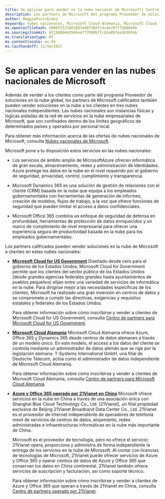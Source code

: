 ```yaml
---
title: Se aplican para vender en la nube nacional de Microsoft| Centro de partners
description: Los partners de Microsoft del programa Proveedor de soluciones en la nube pueden vender a los clientes inscritos en las nubes nacionales compatibles.
author: MaggiePucciEvans
keywords: nubes nacionales, Microsoft Cloud Alemania, Microsoft Cloud for US Government, 21Vianet, Microsoft Cloud China
ms.openlocfilehash: b900715218818d7e007360fcdcde707f7288049e
ms.sourcegitcommit: 6215068443504ee777880bffcb1e85fea3b3bfeb
ms.translationtype: HT
ms.contentlocale: es-ES
ms.lasthandoff: 11/16/2017
---
```

# <a name="apply-to-sell-in-microsoft-national-clouds"></a>Se aplican para vender en las nubes nacionales de Microsoft

Además de vender a los clientes como parte del programa Proveedor de soluciones en la nube global, los partners de Microsoft calificados también pueden vender soluciones en la nube a los clientes en tres nubes nacionales independientes. Las nubes nacionales son instancias físicas y lógicas aisladas de la red de servicios en la nube empresariales de Microsoft, que son confinados dentro de los límites geográficos de determinados países y operados por personal local. 

Para obtener más información acerca de las ofertas de nubes nacionales de Microsoft, consulta [Nubes nacionales de Microsoft](https://www.microsoft.com/trustcenter/cloudservices/nationalcloud).

Microsoft pone a tu disposición estos servicios en las nubes nacionales:

-   Los servicios de ámbito amplio de MicrosoftAzure ofrecen informática de gran escala, almacenamiento, redes y administración de identidades. Azure protege los datos en la nube en el nivel requerido por el gobierno de seguridad, privacidad, control, cumplimiento y transparencia.

-   Microsoft Dynamics 365 es una solución de gestión de relaciones con el cliente (CRM) basada en la nube que equipa a los empleados gubernamentales con herramientas de generación de informes, creación de modelos, flujos de trabajo, a la vez que ofrece funciones de seguridad que pueden limitar el acceso a datos confidenciales.

-   Microsoft Office 365 combina un enfoque de seguridad de defensa en profundidad, herramientas de protección de datos enriquecidos y un marco de cumplimiento de nivel empresarial para ofrecer una experiencia segura de productividad basada en la nube para los empleados gubernamentales.

Los partners calificados pueden vender soluciones en la nube de Microsoft a clientes en estas nubes nacionales:

-   [**Microsoft Cloud for US Government**](https://www.microsoft.com/trustcenter/cloudservices/nationalcloud#Microsoft_Cloud_for_US) Diseñado desde cero para el gobierno de los Estados Unidos, Microsoft Cloud for Government permite que los clientes del sector público de los Estados Unidos (desde grandes agencias federales grandes hasta ayuntamientos de pueblos pequeños) elijan entre una variedad de servicios de informática en la nube. Para dirigirse mejor a las necesidades específicas de los clientes, Microsoft ha realizado una gran inversión en centros de datos y se compromete a cumplir las directivas, exigencias y requisitos estatales y federales de los Estados Unidos. 

    Para obtener información sobre cómo inscribirse y vender a clientes de Microsoft Cloud for US Government, consulta [Centro de partners para Microsoft Cloud for US Government](partner-center-for-microsoft-us-govt-cloud.md).

-   [**Microsoft Cloud Alemania**](https://www.microsoft.com/trustcenter/cloudservices/nationalcloud#Microsoft_Cloud_Germany) Microsoft Cloud Alemania ofrece Azure, Office 365 y Dynamics 365 desde centros de datos alemanes a través de un modelo único. En este modelo, el acceso a los datos del cliente se controla mediante un administrador de datos alemán que se rige por la legislación alemana. T-Systems International GmbH, una filial de Deutsche Telecom, actúa como el administrador de datos independiente de Microsoft Cloud Alemania. 

    Para obtener información sobre cómo inscribirse y vender a clientes de Microsoft Cloud Alemania, consulta [Centro de partners para Microsoft Cloud Alemania](partner-center-for-microsoft-cloud-germany.md). 
    
-   [**Azure y Office 365 operado por 21Vianet en China**](https://www.microsoft.com/trustcenter/cloudservices/nationalcloud#Microsoft_Cloud_for_China) Microsoft ofrece servicios en la nube en China a través de una asociación única con Shanghai Blue Cloud Technology Co., Ltd. (21Vianet), un filial propiedad exclusiva de Beijing 21Vianet Broadband Data Center Co., Ltd. 21Vianet es el proveedor de Internet independiente de operadores de telefonía móvil de servicios de centros de datos, alojamiento, redes administradas e infraestructuras informáticas en la nube más importante de China. 

    Microsoft es el proveedor de tecnología, pero no ofrece el servicio; 21Vianet opera, proporciona y administra de forma independiente la entrega de los servicios en la nube de Microsoft. Al contar con licencias de tecnologías de Microsoft, 21Vianet puede ofrecer servicios de Azure y Office 365 y operar centros de datos de Azure y Office 365 que conservan los datos en China continental. 21Vianet también ofrece servicios de suscripción y facturación, así como soporte técnico.

    Para obtener información sobre cómo inscribirse y vender a clientes de Azure y Office 365 que operan a través de 21Vianet en China, consulta [Centro de partners operado por 21Vianet](https://msdn.microsoft.com/partner-china/index). 